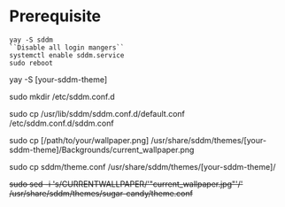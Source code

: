# Prerequisite
    yay -S sddm
    ``Disable all login mangers``
    systemctl enable sddm.service
    sudo reboot

yay -S [your-sddm-theme]

sudo mkdir /etc/sddm.conf.d

sudo cp /usr/lib/sddm/sddm.conf.d/default.conf /etc/sddm.conf.d/sddm.conf

sudo cp [/path/to/your/wallpaper.png] /usr/share/sddm/themes/[your-sddm-theme]/Backgrounds/current_wallpaper.png

sudo cp sddm/theme.conf /usr/share/sddm/themes/[your-sddm-theme]/

~~sudo sed -i 's/CURRENTWALLPAPER/'"current_wallpaper.jpg"'/' /usr/share/sddm/themes/sugar-candy/theme.conf~~
